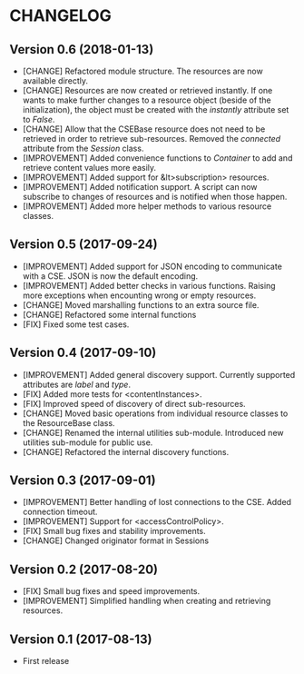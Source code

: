# CHANGELOG

## Version 0.6 (2018-01-13)
- [CHANGE] Refactored module structure. The resources are now available directly.
- [CHANGE] Resources are now created or retrieved instantly. If one wants to make further changes to a resource object (beside of the initialization), the object must be created with the *instantly* attribute set to *False*.
- [CHANGE] Allow that the CSEBase resource does not need to be retrieved in order to retrieve sub-resources. Removed the *connected* attribute from the *Session* class.
- [IMPROVEMENT] Added convenience functions to *Container* to add and retrieve content values more easily.
- [IMPROVEMENT] Added support for &lt>subscription> resources.
- [IMPROVEMENT] Added notification support. A script can now subscribe to changes of resources and is notified when those happen.
- [IMPROVEMENT] Added more helper methods to various resource classes.

## Version 0.5 (2017-09-24)
- [IMPROVEMENT] Added support for JSON encoding to communicate with a CSE. JSON is now the default encoding.
- [IMPROVEMENT] Added better checks in various functions. Raising more exceptions when encounting wrong or empty resources.
- [CHANGE] Moved marshalling functions to an extra source file.
- [CHANGE] Refactored some internal functions
- [FIX] Fixed some test cases.

## Version 0.4 (2017-09-10)
- [IMPROVEMENT] Added general discovery support. Currently supported attributes are *label* and *type*.
- [FIX] Added more tests for &lt;contentInstances>.
- [FIX] Improved speed of discovery of direct sub-resources.
- [CHANGE] Moved basic operations from individual resource classes to the ResourceBase class.
- [CHANGE] Renamed the internal utilities sub-module. Introduced new utilities sub-module for public use.
- [CHANGE] Refactored the internal discovery functions.

## Version 0.3 (2017-09-01)
- [IMPROVEMENT] Better handling of lost connections to the CSE. Added connection timeout.
- [IMPROVEMENT] Support for &lt;accessControlPolicy>.
- [FIX] Small bug fixes and stability improvements.
- [CHANGE] Changed originator format in Sessions

## Version 0.2 (2017-08-20)
- [FIX] Small bug fixes and speed improvements.
- [IMPROVEMENT] Simplified handling when creating and retrieving resources.

## Version 0.1 (2017-08-13)
- First release